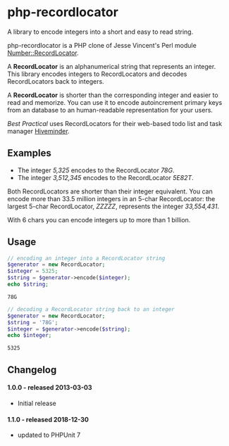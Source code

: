 php-recordlocator
=================

A library to encode integers into a short and easy to read string.

php-recordlocator is a PHP clone of Jesse Vincent's Perl module [Number::RecordLocator](http://search.cpan.org/~jesse/Number-RecordLocator-0.005/lib/Number/RecordLocator.pm).

A **RecordLocator** is an alphanumerical string that represents an integer. This library encodes integers to RecordLocators and decodes RecordLocators back to integers.

A **RecordLocator** is shorter than the corresponding integer and easier to read and memorize. You can use it to encode autoincrement primary keys from an database to an human-readable representation for your users.

*Best Practical* uses RecordLocators for their web-based todo list and task manager [Hiveminder](http://hiveminder.com/).

Examples
--------

- The integer *5,325* encodes to the RecordLocator *78G*.
- The integer *3,512,345* encodes to the RecordLocator *5E82T*.

Both RecordLocators are shorter than their integer equivalent. You can encode more than 33.5 million integers in an 5-char RecordLocator: the largest 5-char RecordLocator, *ZZZZZ*, represents the integer *33,554,431*.

With 6 chars you can encode integers up to more than 1 billion.

Usage
-----

```php
// encoding an integer into a RecordLocator string
$generator = new RecordLocator;
$integer = 5325;
$string = $generator->encode($integer);
echo $string;
```

    78G

```php
// decoding a RecordLocator string back to an integer
$generator = new RecordLocator;
$string = '78G';
$integer = $generator->encode($string);
echo $integer;
```

    5325

Changelog
---------

#### 1.0.0 - released 2013-03-03

* Initial release

#### 1.1.0 - released 2018-12-30

* updated to PHPUnit 7

